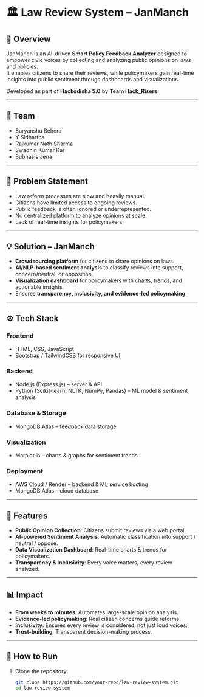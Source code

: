 # 🏛️ Law Review System – JanManch

## 📌 Overview
JanManch is an AI-driven **Smart Policy Feedback Analyzer** designed to empower civic voices by collecting and analyzing public opinions on laws and policies.  
It enables citizens to share their reviews, while policymakers gain real-time insights into public sentiment through dashboards and visualizations.  

Developed as part of **Hackodisha 5.0** by **Team Hack_Risers**.

---

## 👥 Team
- Suryanshu Behera  
- Y Sidhartha
- Rajkumar Nath Sharma  
- Swadhin Kumar Kar  
- Subhasis Jena  

---

## 🚨 Problem Statement
- Law reform processes are slow and heavily manual.  
- Citizens have limited access to ongoing reviews.  
- Public feedback is often ignored or underrepresented.  
- No centralized platform to analyze opinions at scale.  
- Lack of real-time insights for policymakers.  

---

## 💡 Solution – JanManch
- **Crowdsourcing platform** for citizens to share opinions on laws.  
- **AI/NLP-based sentiment analysis** to classify reviews into support, concern/neutral, or opposition.  
- **Visualization dashboard** for policymakers with charts, trends, and actionable insights.  
- Ensures **transparency, inclusivity, and evidence-led policymaking**.  

---

## ⚙️ Tech Stack
### Frontend
- HTML, CSS, JavaScript  
- Bootstrap / TailwindCSS for responsive UI  

### Backend
- Node.js (Express.js) – server & API  
- Python (Scikit-learn, NLTK, NumPy, Pandas) – ML model & sentiment analysis  

### Database & Storage
- MongoDB Atlas – feedback data storage  

### Visualization
- Matplotlib – charts & graphs for sentiment trends  

### Deployment
- AWS Cloud / Render – backend & ML service hosting  
- MongoDB Atlas – cloud database  

---

## 🌟 Features
- **Public Opinion Collection**: Citizens submit reviews via a web portal.  
- **AI-powered Sentiment Analysis**: Automatic classification into support / neutral / oppose.  
- **Data Visualization Dashboard**: Real-time charts & trends for policymakers.  
- **Transparency & Inclusivity**: Every voice matters, every review analyzed.  

---

## 📊 Impact
- **From weeks to minutes**: Automates large-scale opinion analysis.  
- **Evidence-led policymaking**: Real citizen concerns guide reforms.  
- **Inclusivity**: Ensures every review is considered, not just loud voices.  
- **Trust-building**: Transparent decision-making process.  

---

## 🚀 How to Run
1. Clone the repository:
   ```bash
   git clone https://github.com/your-repo/law-review-system.git
   cd law-review-system
